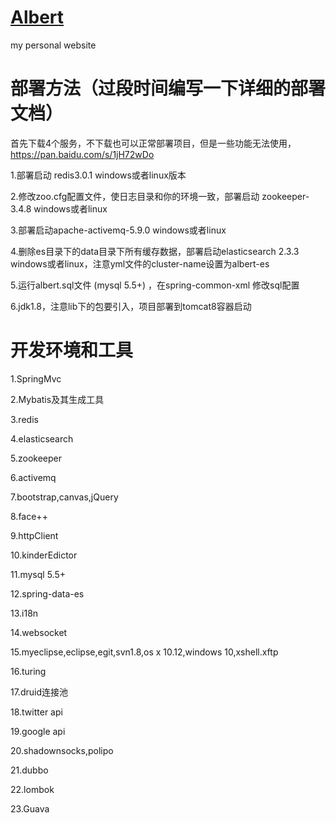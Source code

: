 # <a href="http://123.56.164.113:9999/">Albert</a>
my personal website 

# 部署方法（过段时间编写一下详细的部署文档）

首先下载4个服务，不下载也可以正常部署项目，但是一些功能无法使用，https://pan.baidu.com/s/1jH72wDo

1.部署启动 redis3.0.1  windows或者linux版本

2.修改zoo.cfg配置文件，使日志目录和你的环境一致，部署启动 zookeeper-3.4.8  windows或者linux

3.部署启动apache-activemq-5.9.0  windows或者linux

4.删除es目录下的data目录下所有缓存数据，部署启动elasticsearch 2.3.3  windows或者linux，注意yml文件的cluster-name设置为albert-es

5.运行albert.sql文件 (mysql 5.5+) ，在spring-common-xml 修改sql配置

6.jdk1.8，注意lib下的包要引入，项目部署到tomcat8容器启动


# 开发环境和工具
1.SpringMvc

2.Mybatis及其生成工具

3.redis

4.elasticsearch

5.zookeeper

6.activemq

7.bootstrap,canvas,jQuery

8.face++

9.httpClient

10.kinderEdictor

11.mysql 5.5+

12.spring-data-es

13.i18n

14.websocket

15.myeclipse,eclipse,egit,svn1.8,os x 10.12,windows 10,xshell.xftp

16.turing

17.druid连接池

18.twitter api

19.google api

20.shadownsocks,polipo

21.dubbo

22.lombok

23.Guava

